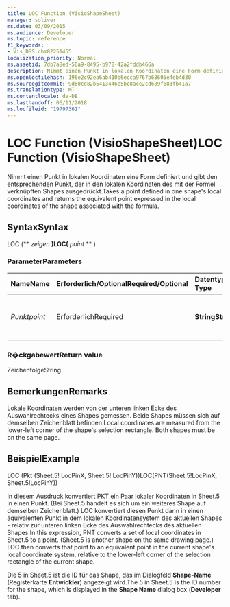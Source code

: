 ```yaml
---
title: LOC Function (VisioShapeSheet)
manager: soliver
ms.date: 03/09/2015
ms.audience: Developer
ms.topic: reference
f1_keywords:
- Vis_DSS.chm82251455
localization_priority: Normal
ms.assetid: 7db7a8ed-50a9-8495-b978-42a2fddb466a
description: Nimmt einen Punkt in lokalen Koordinaten eine Form definiert und gibt den entsprechenden Punkt, der in den lokalen Koordinaten des mit der Formel verknüpften Shapes ausgedrückt.
ms.openlocfilehash: 196e2c92ea6ab410b6ecca9767b68605e4eb4d30
ms.sourcegitcommit: 9d60cd82b5413446e5bc8ace2cd689f683fb41a7
ms.translationtype: MT
ms.contentlocale: de-DE
ms.lasthandoff: 06/11/2018
ms.locfileid: "19797361"
---
```

# <a name="loc-function-visioshapesheet"></a><span data-ttu-id="9f1e2-103">LOC Function (VisioShapeSheet)</span><span class="sxs-lookup"><span data-stu-id="9f1e2-103">LOC Function (VisioShapeSheet)</span></span>

<span data-ttu-id="9f1e2-104">Nimmt einen Punkt in lokalen Koordinaten eine Form definiert und gibt den entsprechenden Punkt, der in den lokalen Koordinaten des mit der Formel verknüpften Shapes ausgedrückt.</span><span class="sxs-lookup"><span data-stu-id="9f1e2-104">Takes a point defined in one shape's local coordinates and returns the equivalent point expressed in the local coordinates of the shape associated with the formula.</span></span> 
  
## <a name="syntax"></a><span data-ttu-id="9f1e2-105">Syntax</span><span class="sxs-lookup"><span data-stu-id="9f1e2-105">Syntax</span></span>

<span data-ttu-id="9f1e2-106">LOC (** *zeigen* **)</span><span class="sxs-lookup"><span data-stu-id="9f1e2-106">LOC(** *point* ** )</span></span> 
  
### <a name="parameters"></a><span data-ttu-id="9f1e2-107">Parameter</span><span class="sxs-lookup"><span data-stu-id="9f1e2-107">Parameters</span></span>

|<span data-ttu-id="9f1e2-108">**Name**</span><span class="sxs-lookup"><span data-stu-id="9f1e2-108">**Name**</span></span>|<span data-ttu-id="9f1e2-109">**Erforderlich/Optional**</span><span class="sxs-lookup"><span data-stu-id="9f1e2-109">**Required/Optional**</span></span>|<span data-ttu-id="9f1e2-110">**Datentyp**</span><span class="sxs-lookup"><span data-stu-id="9f1e2-110">**Data Type**</span></span>|<span data-ttu-id="9f1e2-111">**Beschreibung**</span><span class="sxs-lookup"><span data-stu-id="9f1e2-111">**Description**</span></span>|
|:-----|:-----|:-----|:-----|
| <span data-ttu-id="9f1e2-112">_Punkt_</span><span class="sxs-lookup"><span data-stu-id="9f1e2-112">_point_</span></span> <br/> |<span data-ttu-id="9f1e2-113">Erforderlich</span><span class="sxs-lookup"><span data-stu-id="9f1e2-113">Required</span></span>  <br/> |<span data-ttu-id="9f1e2-114">**String**</span><span class="sxs-lookup"><span data-stu-id="9f1e2-114">**String**</span></span> <br/> | <span data-ttu-id="9f1e2-115">Ein Punkt, der in den lokalen Koordinaten eines Shapes definiert ist.</span><span class="sxs-lookup"><span data-stu-id="9f1e2-115">A point defined in one shape's local coordinates.</span></span>  <br/> |
   
### <a name="return-value"></a><span data-ttu-id="9f1e2-116">R�ckgabewert</span><span class="sxs-lookup"><span data-stu-id="9f1e2-116">Return value</span></span>

<span data-ttu-id="9f1e2-117">Zeichenfolge</span><span class="sxs-lookup"><span data-stu-id="9f1e2-117">String</span></span>
  
## <a name="remarks"></a><span data-ttu-id="9f1e2-118">Bemerkungen</span><span class="sxs-lookup"><span data-stu-id="9f1e2-118">Remarks</span></span>

<span data-ttu-id="9f1e2-p101">Lokale Koordinaten werden von der unteren linken Ecke des Auswahlrechtecks eines Shapes gemessen. Beide Shapes müssen sich auf demselben Zeichenblatt befinden.</span><span class="sxs-lookup"><span data-stu-id="9f1e2-p101">Local coordinates are measured from the lower-left corner of the shape's selection rectangle. Both shapes must be on the same page.</span></span>
  
## <a name="example"></a><span data-ttu-id="9f1e2-121">Beispiel</span><span class="sxs-lookup"><span data-stu-id="9f1e2-121">Example</span></span>

<span data-ttu-id="9f1e2-122">LOC (Pkt (Sheet.5! LocPinX, Sheet.5! LocPinY))</span><span class="sxs-lookup"><span data-stu-id="9f1e2-122">LOC(PNT(Sheet.5!LocPinX, Sheet.5!LocPinY))</span></span> 
  
<span data-ttu-id="9f1e2-p102">In diesem Ausdruck konvertiert PKT ein Paar lokaler Koordinaten in Sheet.5 in einen Punkt. (Bei Sheet.5 handelt es sich um ein weiteres Shape auf demselben Zeichenblatt.) LOC konvertiert diesen Punkt dann in einen äquivalenten Punkt in dem lokalen Koordinatensystem des aktuellen Shapes - relativ zur unteren linken Ecke des Auswahlrechtecks des aktuellen Shapes.</span><span class="sxs-lookup"><span data-stu-id="9f1e2-p102">In this expression, PNT converts a set of local coordinates in Sheet.5 to a point. (Sheet.5 is another shape on the same drawing page.) LOC then converts that point to an equivalent point in the current shape's local coordinate system, relative to the lower-left corner of the selection rectangle of the current shape.</span></span> 
  
<span data-ttu-id="9f1e2-125">Die 5 in Sheet.5 ist die ID für das Shape, das im Dialogfeld **Shape-Name** (Registerkarte **Entwickler**) angezeigt wird.</span><span class="sxs-lookup"><span data-stu-id="9f1e2-125">The 5 in Sheet.5 is the ID number for the shape, which is displayed in the **Shape Name** dialog box (**Developer** tab).</span></span> 
  

